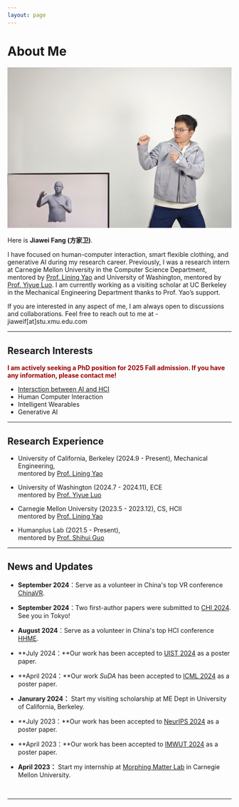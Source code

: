```yaml
---
layout: page
---
```


# About Me

<img src="/images/Teaser.jpg" class="floatpic">


Here is **Jiawei Fang (方家卫)**.<br>

I have focused on human-computer interaction, smart flexible clothing, and generative AI during my research career. Previously, I was a research intern at Carnegie Mellon University in the Computer Science Department, mentored by [Prof. Lining Yao](https://morphingmatter.org/people) and University of Washington, mentored by [Prof. Yiyue Luo](https://yyueluo.com/index.html). I am currently working as a visiting scholar at UC Berkeley in the Mechanical Engineering Department thanks to Prof. Yao’s support.

If you are interested in any aspect of me, I am always open to discussions and collaborations. Feel free to reach out to me at - jiaweif[at]stu.xmu.edu.com 
<br>


---

## Research Interests

**<font color="#990000">I am actively seeking a PhD position for 2025 Fall admission. If you have any information, please contact me!</font>**

- [Intersction between AI and HCI](https://scholar.google.com/scholar?hl=zh-CN&as_sdt=0%2C5&q=AI+and+HCI&btnG=)
- Human Computer Interaction
- Intelligent Wearables
- Generative AI

---

## Research Experience

- University of California, Berkeley (2024.9 - Present), Mechanical Engineering,
<br>mentored by [Prof. Lining Yao](https://morphingmatter.org/people)

- University of Washington (2024.7 - 2024.11), ECE
<br>mentored by [Prof. Yiyue Luo](https://yyueluo.com/index.html)

- Carnegie Mellon University (2023.5 - 2023.12), CS, HCII
<br>mentored by [Prof. Lining Yao](https://morphingmatter.org/people)

- Humanplus Lab (2021.5 - Present), 
<br>mentored by [Prof. Shihui Guo](https://www.humanplus.xyz/)

---

## News and Updates

- **September 2024**：Serve as a volunteer in China's top VR conference [ChinaVR](https://chinavr2024.xmu.edu.cn/).

- **September 2024**：Two first-author papers were submitted to [CHI 2024](https://chi2024.acm.org/). See you in Tokyo!


- **August 2024**：Serve as a volunteer in China's top HCI conference [HHME](https://hhme.ccf.org.cn/index1.html).


- **July 2024：**Our work has been accepted to [UIST 2024](https://dl.acm.org/doi/abs/10.1145/3672539.3686351) as a poster paper. 


- **April 2024：**Our work *SuDA* has been accepted to [ICML 2024](https://arxiv.org/abs/2405.16152) as a poster paper. 

- **Janurary 2024：** Start my visiting scholarship at ME Dept in University of California, Berkeley.

- **July 2023：**Our work has been accepted to [NeurIPS 2024](https://proceedings.neurips.cc/paper_files/paper/2023/hash/f3da4165893c2465fd7e8df453c41ffa-Abstract-Conference.html) as a poster paper. 

- **April 2023：**Our work has been accepted to [IMWUT 2024](https://dl.acm.org/doi/abs/10.1145/3580832) as a poster paper. 

- **April 2023：** Start my internship at [Morphing Matter Lab](https://morphingmatter.org/) in Carnegie Mellon University.
<br>

---


